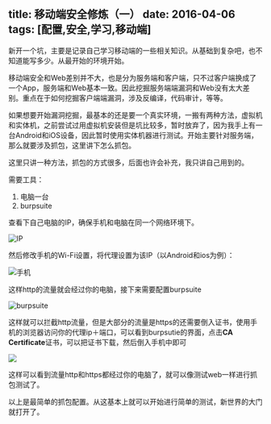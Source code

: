 title: 移动端安全修炼（一）
date: 2016-04-06
tags: [配置,安全,学习,移动端]
----
<!-- more -->
新开一个坑，主要是记录自己学习移动端的一些相关知识。从基础到复杂吧，也不知道能写多少。从最开始的环境开始。

移动端安全和Web差别并不大，也是分为服务端和客户端，只不过客户端换成了一个App，服务端和Web基本一致。因此挖掘服务端端漏洞和Web没有太大差别。重点在于如何挖掘客户端端漏洞，涉及反编译，代码审计，等等。

如果想要开始漏洞挖掘，最基本的还是要一个真实环境，一搬有两种方法，虚拟机和实体机，之前尝试过用虚拟机安装但是坑比较多，暂时放弃了，因为我手上有一台Android和iOS设备，因此暂时使用实体机器进行测试。开始主要针对服务端，那么就要涉及抓包，这里讲下怎么抓包。



这里只讲一种方法，抓包的方式很多，后面也许会补充，我只讲自己用到的。

需要工具：

1. 电脑一台
2. burpsuite

查看下自己电脑的IP，确保手机和电脑在同一个网络环境下。

![IP](http://7sbxd0.com1.z0.glb.clouddn.com/16-4-8/90445255.jpg)

然后修改手机的Wi-Fi设置，将代理设置为该IP（以Android和ios为例）：

![手机](http://7sbxd0.com1.z0.glb.clouddn.com/16-4-8/29694746.jpg)

这样http的流量就会经过你的电脑，接下来需要配置burpsuite

![burpsuite](http://7sbxd0.com1.z0.glb.clouddn.com/16-4-8/93358830.jpg)

这样就可以拦截http流量，但是大部分的流量是https的还需要倒入证书，使用手机的浏览器访问你的代理ip＋端口，可以看到burpsutie的界面，点击**CA Certificate**证书，可以把证书下载，然后倒入手机中即可

![](http://7sbxd0.com1.z0.glb.clouddn.com/16-4-8/8883167.jpg)

这样可以看到流量http和https都经过你的电脑了，就可以像测试web一样进行抓包测试了。

以上是最简单的抓包配置。从这基本上就可以开始进行简单的测试，新世界的大门就打开了。



